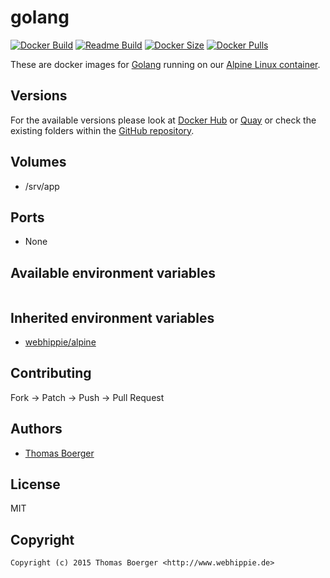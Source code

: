 # golang

[![Docker Build](https://github.com/dockhippie/golang/workflows/docker/badge.svg)](https://github.com/dockhippie/golang/actions?query=workflow%3Adocker) [![Readme Build](https://github.com/dockhippie/golang/workflows/readme/badge.svg)](https://github.com/dockhippie/golang/actions?query=workflow%3Areadme) [![Docker Size](https://img.shields.io/docker/image-size/webhippie/golang/latest)](#) [![Docker Pulls](https://img.shields.io/docker/pulls/webhippie/golang)](https://hub.docker.com/r/webhippie/golang)

These are docker images for [Golang](https://golang.org/) running on our [Alpine Linux container](https://github.com/dockhippie/alpine).

## Versions

For the available versions please look at [Docker Hub](https://hub.docker.com/r/webhippie/golang/tags) or [Quay](https://quay.io/repository/tboerger/golang?tab=tags) or check the existing folders within the [GitHub repository](https://github.com/dockhippie/golang).

## Volumes

* /srv/app

## Ports

* None

## Available environment variables

```console

```

## Inherited environment variables

* [webhippie/alpine](https://github.com/dockhippie/alpine#available-environment-variables)

## Contributing

Fork -> Patch -> Push -> Pull Request

## Authors

* [Thomas Boerger](https://github.com/tboerger)

## License

MIT

## Copyright

```console
Copyright (c) 2015 Thomas Boerger <http://www.webhippie.de>
```
